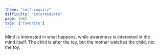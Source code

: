 ```yaml
---
theme: "self-inquiry"
difficulty: "intermediate"
page: 4082
tags: ["favorite"]
---
```


Mind is interested in what happens, while awareness is interested in the mind itself. The child is after the toy, but the mother watches the child, not the toy.